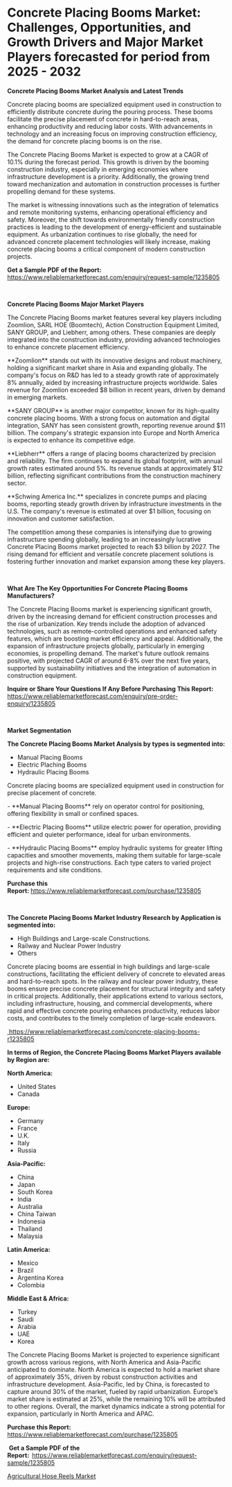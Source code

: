 <p><h1>Concrete Placing Booms Market: Challenges, Opportunities, and Growth Drivers and Major Market Players forecasted for period from 2025 - 2032</h1></p><p><strong>Concrete Placing Booms Market Analysis and Latest Trends</strong></p>
<p><p>Concrete placing booms are specialized equipment used in construction to efficiently distribute concrete during the pouring process. These booms facilitate the precise placement of concrete in hard-to-reach areas, enhancing productivity and reducing labor costs. With advancements in technology and an increasing focus on improving construction efficiency, the demand for concrete placing booms is on the rise.</p><p>The Concrete Placing Booms Market is expected to grow at a CAGR of 10.1% during the forecast period. This growth is driven by the booming construction industry, especially in emerging economies where infrastructure development is a priority. Additionally, the growing trend toward mechanization and automation in construction processes is further propelling demand for these systems.</p><p>The market is witnessing innovations such as the integration of telematics and remote monitoring systems, enhancing operational efficiency and safety. Moreover, the shift towards environmentally friendly construction practices is leading to the development of energy-efficient and sustainable equipment. As urbanization continues to rise globally, the need for advanced concrete placement technologies will likely increase, making concrete placing booms a critical component of modern construction projects.</p></p>
<p><strong>Get a Sample PDF of the Report:&nbsp;</strong> <a href="https://www.reliablemarketforecast.com/enquiry/request-sample/1235805?utm_campaign=3194&utm_medium=2&utm_source=Github&utm_content=ia&utm_term=10042025&utm_id=concrete-placing-booms">https://www.reliablemarketforecast.com/enquiry/request-sample/1235805</a></p>
<p>&nbsp;</p>
<p><strong>Concrete Placing Booms Major Market Players</strong></p>
<p><p>The Concrete Placing Booms market features several key players including Zoomlion, SARL HOE (Boomtech), Action Construction Equipment Limited, SANY GROUP, and Liebherr, among others. These companies are deeply integrated into the construction industry, providing advanced technologies to enhance concrete placement efficiency.</p><p>**Zoomlion** stands out with its innovative designs and robust machinery, holding a significant market share in Asia and expanding globally. The company's focus on R&D has led to a steady growth rate of approximately 8% annually, aided by increasing infrastructure projects worldwide. Sales revenue for Zoomlion exceeded $8 billion in recent years, driven by demand in emerging markets.</p><p>**SANY GROUP** is another major competitor, known for its high-quality concrete placing booms. With a strong focus on automation and digital integration, SANY has seen consistent growth, reporting revenue around $11 billion. The company's strategic expansion into Europe and North America is expected to enhance its competitive edge.</p><p>**Liebherr** offers a range of placing booms characterized by precision and reliability. The firm continues to expand its global footprint, with annual growth rates estimated around 5%. Its revenue stands at approximately $12 billion, reflecting significant contributions from the construction machinery sector.</p><p>**Schwing America Inc.** specializes in concrete pumps and placing booms, reporting steady growth driven by infrastructure investments in the U.S. The company's revenue is estimated at over $1 billion, focusing on innovation and customer satisfaction.</p><p>The competition among these companies is intensifying due to growing infrastructure spending globally, leading to an increasingly lucrative Concrete Placing Booms market projected to reach $3 billion by 2027. The rising demand for efficient and versatile concrete placement solutions is fostering further innovation and market expansion among these key players.</p></p>
<p>&nbsp;</p>
<p><strong>What Are The Key Opportunities For Concrete Placing Booms Manufacturers?</strong></p>
<p><p>The Concrete Placing Booms market is experiencing significant growth, driven by the increasing demand for efficient construction processes and the rise of urbanization. Key trends include the adoption of advanced technologies, such as remote-controlled operations and enhanced safety features, which are boosting market efficiency and appeal. Additionally, the expansion of infrastructure projects globally, particularly in emerging economies, is propelling demand. The market's future outlook remains positive, with projected CAGR of around 6-8% over the next five years, supported by sustainability initiatives and the integration of automation in construction equipment.</p></p>
<p><strong>Inquire or Share Your Questions If Any Before Purchasing This Report:</strong> <a href="https://www.reliablemarketforecast.com/enquiry/pre-order-enquiry/1235805?utm_campaign=3194&utm_medium=2&utm_source=Github&utm_content=ia&utm_term=10042025&utm_id=concrete-placing-booms">https://www.reliablemarketforecast.com/enquiry/pre-order-enquiry/1235805</a></p>
<p>&nbsp;</p>
<p><strong>Market Segmentation</strong></p>
<p><strong>The Concrete Placing Booms Market Analysis by types is segmented into:</strong></p>
<p><ul><li>Manual Placing Booms</li><li>Electric Plaching Booms</li><li>Hydraulic Placing Booms</li></ul></p>
<p><p>Concrete placing booms are specialized equipment used in construction for precise placement of concrete. </p><p>- **Manual Placing Booms** rely on operator control for positioning, offering flexibility in small or confined spaces.</p><p>- **Electric Placing Booms** utilize electric power for operation, providing efficient and quieter performance, ideal for urban environments.</p><p>- **Hydraulic Placing Booms** employ hydraulic systems for greater lifting capacities and smoother movements, making them suitable for large-scale projects and high-rise constructions. Each type caters to varied project requirements and site conditions.</p></p>
<p><strong>Purchase this Report:&nbsp;</strong><a href="https://www.reliablemarketforecast.com/purchase/1235805?utm_campaign=3194&utm_medium=2&utm_source=Github&utm_content=ia&utm_term=10042025&utm_id=concrete-placing-booms">https://www.reliablemarketforecast.com/purchase/1235805</a></p>
<p>&nbsp;</p>
<p><strong>The Concrete Placing Booms Market Industry Research by Application is segmented into:</strong></p>
<p><ul><li>High Buildings and Large-scale Constructions.</li><li>Railway and Nuclear Power Industry</li><li>Others</li></ul></p>
<p><p>Concrete placing booms are essential in high buildings and large-scale constructions, facilitating the efficient delivery of concrete to elevated areas and hard-to-reach spots. In the railway and nuclear power industry, these booms ensure precise concrete placement for structural integrity and safety in critical projects. Additionally, their applications extend to various sectors, including infrastructure, housing, and commercial developments, where rapid and effective concrete pouring enhances productivity, reduces labor costs, and contributes to the timely completion of large-scale endeavors.</p></p>
<p><a href="https://www.reliablemarketforecast.com/concrete-placing-booms-r1235805?utm_campaign=3194&utm_medium=2&utm_source=Github&utm_content=ia&utm_term=10042025&utm_id=concrete-placing-booms">&nbsp;https://www.reliablemarketforecast.com/concrete-placing-booms-r1235805</a></p>
<p><strong>In terms of Region, the Concrete Placing Booms Market Players available by Region are:</strong></p>
<p>
    <p> <strong> North America: </strong>
        <ul>
            <li>United States</li>
            <li>Canada</li>
        </ul>
        </p> 
    <p> <strong> Europe: </strong>
        <ul>
            <li>Germany</li>
            <li>France</li>
            <li>U.K.</li>
            <li>Italy</li>
            <li>Russia</li>
        </ul>
        </p> 
    <p> <strong> Asia-Pacific: </strong>
        <ul>
            <li>China</li>
            <li>Japan</li>
            <li>South Korea</li>
            <li>India</li>
            <li>Australia</li>
            <li>China Taiwan</li>
            <li>Indonesia</li>
            <li>Thailand</li>
            <li>Malaysia</li>
        </ul>
        </p> 
    <p> <strong> Latin America: </strong>
        <ul>
            <li>Mexico</li>
            <li>Brazil</li>
            <li>Argentina Korea</li>
            <li>Colombia</li>
        </ul>
        </p> 
    <p> <strong> Middle East & Africa: </strong>
        <ul>
            <li>Turkey</li>
            <li>Saudi</li>
            <li>Arabia</li>
            <li>UAE</li>
            <li>Korea</li>
        </ul>
    </p>
    </p>
<p><p>The Concrete Placing Booms Market is projected to experience significant growth across various regions, with North America and Asia-Pacific anticipated to dominate. North America is expected to hold a market share of approximately 35%, driven by robust construction activities and infrastructure development. Asia-Pacific, led by China, is forecasted to capture around 30% of the market, fueled by rapid urbanization. Europe’s market share is estimated at 25%, while the remaining 10% will be attributed to other regions. Overall, the market dynamics indicate a strong potential for expansion, particularly in North America and APAC.</p></p>
<p><strong>Purchase this Report: </strong><a href="https://www.reliablemarketforecast.com/purchase/1235805?utm_campaign=3194&utm_medium=2&utm_source=Github&utm_content=ia&utm_term=10042025&utm_id=concrete-placing-booms">https://www.reliablemarketforecast.com/purchase/1235805</a></p>
<p>&nbsp;<strong>Get a Sample PDF of the Report:&nbsp;&nbsp;</strong><a href="https://www.reliablemarketforecast.com/enquiry/request-sample/1235805?utm_campaign=3194&utm_medium=2&utm_source=Github&utm_content=ia&utm_term=10042025&utm_id=concrete-placing-booms">https://www.reliablemarketforecast.com/enquiry/request-sample/1235805</a></p>
<p><strong></strong></p>
<p><p><a href="https://github.com/linnuripat/Market-Research-Report-List-1/blob/main/agricultural-hose-reels-market.md?utm_campaign=3194&utm_medium=2&utm_source=Github&utm_content=ia&utm_term=10042025&utm_id=concrete-placing-booms">Agricultural Hose Reels Market</a></p></p>